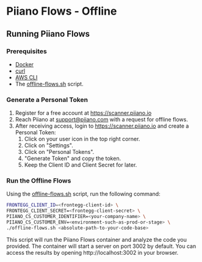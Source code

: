 # Piiano Flows - Offline

## Running Piiano Flows

### Prerequisites

- [Docker](https://docs.docker.com/get-docker/)
- [curl](https://curl.se/)
- [AWS CLI](https://aws.amazon.com/cli/)
- The [offline-flows.sh](./offline-flows.sh) script.

### Generate a Personal Token

1. Register for a free account at https://scanner.piiano.io
2. Reach Piiano at support@piiano.com with a request for offline flows.
3. After receiving access, login to https://scanner.piiano.io and create a Personal Token:
   1. Click on your user icon in the top right corner.
   2. Click on "Settings".
   3. Click on "Personal Tokens".
   4. "Generate Token" and copy the token.
   5. Keep the Client ID and Client Secret for later.

### Run the Offline Flows

Using the [offline-flows.sh](./offline-flows.sh) script, run the following command:

```bash
FRONTEGG_CLIENT_ID=<frontegg-client-id> \
FRONTEGG_CLIENT_SECRET=<frontegg-client-secret> \
PIIANO_CS_CUSTOMER_IDENTIFIER=<your-company-name> \
PIIANO_CS_CUSTOMER_ENV=<environment-such-as-prod-or-stage> \
./offline-flows.sh <absolute-path-to-your-code-base>
```

This script will run the Piiano Flows container and analyze the code you provided. The container will start a server on port 3002 by default. You can access the results by opening http://localhost:3002 in your browser.